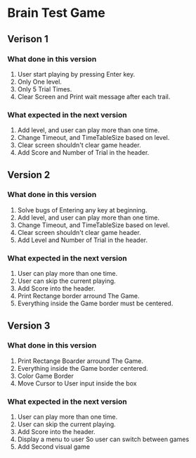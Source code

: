 # Brain Test Game

## Verison 1

### What done in this version

1. User start playing by pressing Enter key.
2. Only One level.
3. Only 5 Trial Times.
4. Clear Screen and Print wait message after each trail.

### What expected in the next version

1. Add level, and user can play more than one time.
2. Change Timeout, and TimeTableSize based on level.
3. Clear screen shouldn't clear game header.
4. Add Score and Number of Trial in the header.


## Version 2


### What done in this version
1. Solve bugs of Entering any key at beginning.
1. Add level, and user can play more than one time.
2. Change Timeout, and TimeTableSize based on level.
3. Clear screen shouldn't clear game header.
4. Add Level and Number of Trial in the header.

### What expected in the next version

1. User can play more than one time.
2. User can skip the current playing.
3. Add Score into the header.
4. Print Rectange border arround The Game.
5. Everything inside the Game border must be centered.


## Version 3

### What done in this version

1. Print Rectange Boarder arround The Game.
2. Everything inside the Game border centered.
3. Color Game Border
4. Move Cursor to User input inside the box

### What expected in the next version

1. User can play more than one time.
2. User can skip the current playing.
3. Add Score into the header.
4. Display a menu to user So user can switch between games
5. Add Second visual game
